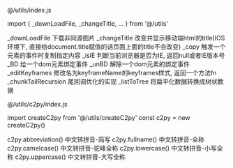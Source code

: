@/utils/index.js

import { _downLoadFile, _changeTitle, ... } from '@/utils'

_downLoadFile         下载非同源图片
_changeTitle          改变并显示移动端html的title(IOS环境下, 直接给document.title赋值的话页面上面的title不会改变)
_copy                 触发一个元素的事件时复制指定内容
_isIE                 判断当前浏览器是否为IE, 返回null或者IE版本号
_BD                   给一个dom元素绑定事件
_unBD                 解除一个dom元素的绑定事件
_editKeyframes        修改名为keyframeName的keyframes样式, 返回一个方法fn
_chunkTailRecursion   尾回调优化的实现
_listToTree           将扁平化数据转换成树状数据


@/utils/c2py/index.js

import createC2py from '@/utils/createC2py'
const c2py = new createC2py()

c2py.abbreviation()   中文转拼音-简写
c2py.fullname()       中文转拼音-全称
c2py.camelcase()      中文转拼音-驼峰全称
c2py.lowercase()      中文转拼音-小写全称
c2py.uppercase()      中文转拼音-大写全称